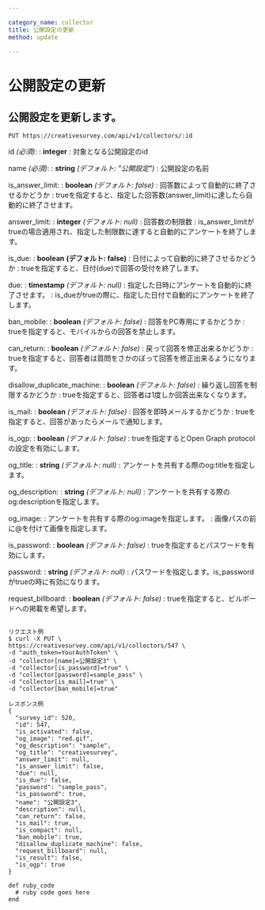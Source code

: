 ```yaml
---

category_name: collector
title: 公開設定の更新
method: update

---
```


# 公開設定の更新

## 公開設定を更新します。

`PUT https://creativesurvey.com/api/v1/collectors/:id`

id _(必須)_:
: __integer__
: 対象となる公開設定のid

name _(必須)_:
: __string__ _(デフォルト: "公開設定")_
: 公開設定の名前

is_answer_limit:
: __boolean__ _(デフォルト: false)_
: 回答数によって自動的に終了させるかどうか
: trueを指定すると、指定した回答数(answer_limit)に達したら自動的に終了させます。

answer_limit:
: __integer__ _(デフォルト: null)_
: 回答数の制限数
: is_answer_limitがtrueの場合適用され、指定した制限数に達すると自動的にアンケートを終了します。

is_due:
: __boolean__ __(デフォルト: false)__
: 日付によって自動的に終了させるかどうか
: trueを指定すると、日付(due)で回答の受付を終了します。

due:
: __timestamp__ _(デフォルト: null)_
: 指定した日時にアンケートを自動的に終了させます。
: is_dueがtrueの際に、指定した日付で自動的にアンケートを終了します。
 
ban_mobile:
: __boolean__ _(デフォルト: false)_
: 回答をPC専用にするかどうか
: trueを指定すると、モバイルからの回答を禁止します。

can_return:
: __boolean__ _(デフォルト: false)_
: 戻って回答を修正出来るかどうか
: trueを指定すると、回答者は質問をさかのぼって回答を修正出来るようになります。

disallow_duplicate_machine:
: __boolean__ _(デフォルト: false)_
: 繰り返し回答を制限するかどうか
: trueを指定すると、回答者は1度しか回答出来なくなります。

is_mail:
: __boolean__ _(デフォルト: false)_
: 回答を即時メールするかどうか
: trueを指定すると、回答があったらメールで通知します。

is_ogp:
: __boolean__ _(デフォルト: false)_
: trueを指定するとOpen Graph protocolの設定を有効にします。

og_title:
: __string__ _(デフォルト: null)_
: アンケートを共有する際のog:titleを指定します。

og_description:
: __string__ _(デフォルト: null)_
: アンケートを共有する際のog:descriptionを指定します。

og_image:
: アンケートを共有する際のog:imageを指定します。
: 画像パスの前に@を付けて画像を指定します。

is_password:
: __boolean__ _(デフォルト: false)_
: trueを指定するとパスワードを有効にします。

password:
: __string__ _(デフォルト: null)_
: パスワードを指定します。is_passwordがtrueの時に有効になります。

request_billboard:
: __boolean__ _(デフォルト: false)_
: trueを指定すると、ビルボードへの掲載を希望します。

~~~

リクエスト例
$ curl -X PUT \
https://creativesurvey.com/api/v1/collectors/547 \
-d "auth_token=YourAuthToken" \
-d "collector[name]=公開設定3" \
-d "collector[is_password]=true" \
-d "collector[password]=sample_pass" \
-d "collector[is_mail]=true" \
-d "collector[ban_mobile]=true"

レスポンス例
{
  "survey_id": 520,
  "id": 547,
  "is_activated": false,
  "og_image": "red.gif",
  "og_description": "sample",
  "og_title": "creativesurvey",
  "answer_limit": null,
  "is_answer_limit": false,
  "due": null,
  "is_due": false,
  "password": "sample_pass",
  "is_password": true,
  "name": "公開設定3",
  "description": null,
  "can_return": false,
  "is_mail": true,
  "is_compact": null,
  "ban_mobile": true,
  "disallow_duplicate_machine": false,
  "request_billboard": null,
  "is_result": false,
  "is_ogp": true
}

~~~


~~~
def ruby_code
  # ruby code goes here
end
~~~

　
　
